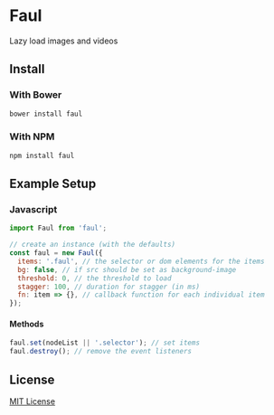Faul
=======
Lazy load images and videos

Install
-------

### With Bower

```bash
bower install faul
```

### With NPM

```bash
npm install faul
```

Example Setup
-------------

### Javascript

```javascript
import Faul from 'faul';

// create an instance (with the defaults)
const faul = new Faul({
  items: '.faul', // the selector or dom elements for the items
  bg: false, // if src should be set as background-image
  threshold: 0, // the threshold to load
  stagger: 100, // duration for stagger (in ms)
  fn: item => {}, // callback function for each individual item
});
```

#### Methods
```javascript
faul.set(nodeList || '.selector'); // set items
faul.destroy(); // remove the event listeners
```

License
-------

[MIT License](LICENSE)
